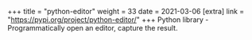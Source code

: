 +++
title = "python-editor"
weight = 33
date = 2021-03-06
[extra]
link = "https://pypi.org/project/python-editor/"
+++
Python library - Programmatically open an editor, capture the result.

